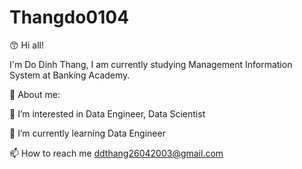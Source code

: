 # Thangdo0104
😙 Hi all!

I'm Do Dinh Thang, I am currently studying Management Information System at Banking Academy.



🤙 About me:

👀 I’m interested in Data Engineer, Data Scientist

🌱 I’m currently learning Data Engineer

📫 How to reach me ddthang26042003@gmail.com
